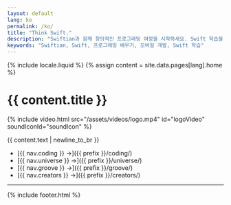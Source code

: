 ```yaml
---
layout: default
lang: ko
permalink: /ko/
title: "Think Swift."
description: "Swiftian과 함께 창의적인 프로그래밍 여정을 시작하세요. Swift 학습을 위한 인터랙티브하고 정교하게 구성된 플랫폼입니다."
keywords: "Swiftian, Swift, 프로그래밍 배우기, 모바일 개발, Swift 학습"
---
```


{% include locale.liquid %}
{% assign content = site.data.pages[lang].home %}

# {{ content.title }}

{% include video.html src="/assets/videos/logo.mp4" id="logoVideo" soundIconId="soundIcon" %}

{{ content.text | newline_to_br }}

- [{{ nav.coding }} →]({{ prefix }}/coding/)
- [{{ nav.universe }} →]({{ prefix }}/universe/)
- [{{ nav.groove }} →]({{ prefix }}/groove/)
- [{{ nav.creators }} →]({{ prefix }}/creators/)

---
{% include footer.html %}